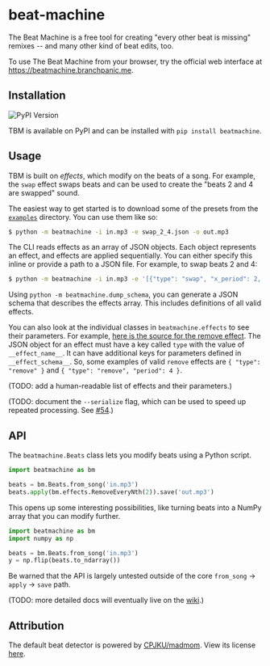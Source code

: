 # beat-machine

The Beat Machine is a free tool for creating "every other beat is missing" remixes -- and many other kind of beat
edits, too.

To use The Beat Machine from your browser, try the official web interface at https://beatmachine.branchpanic.me.

## Installation

![PyPI Version](https://img.shields.io/pypi/v/beatmachine)

TBM is available on PyPI and can be installed with `pip install beatmachine`.

## Usage

TBM is built on *effects*, which modify on the beats of a song. For example, the `swap` effect swaps beats and can be
used to create the "beats 2 and 4 are swapped" sound.

The easiest way to get started is to download some of the presets from the [`examples`][examples] directory.
You can use them like so:

```sh
$ python -m beatmachine -i in.mp3 -e swap_2_4.json -o out.mp3
```

The CLI reads effects as an array of JSON objects. Each object represents an effect, and effects are applied
sequentially. You can either specify this inline or provide a path to a JSON file. For example, to swap beats 2 and 4:

```sh
$ python -m beatmachine -i in.mp3 -e '[{"type": "swap", "x_period": 2, "y_period": 4}]' -o out.mp3
```

Using `python -m beatmachine.dump_schema`, you can generate a JSON schema that describes the effects array. This
includes definitions of all valid effects.

You can also look at the individual classes in `beatmachine.effects` to see their parameters. For example, [here is
the source for the remove effect](https://github.com/beat-machine/beat-machine/blob/3885a531006c297d579bf7530cc9f9e344587f70/beatmachine/effects/periodic.py#L88). The JSON object for an effect must have a key called `type` with the value of
`__effect_name__`. It can have additional keys for parameters defined in `__effect_schema__`. So, some examples of
valid `remove` effects are `{ "type": "remove" }` and `{ "type": "remove", "period": 4 }`.

(TODO: add a human-readable list of effects and their parameters.)

(TODO: document the `--serialize` flag, which can be used to speed up repeated processing. See [#54].)

## API

The `beatmachine.Beats` class lets you modify beats using a Python script.

```python
import beatmachine as bm

beats = bm.Beats.from_song('in.mp3')
beats.apply(bm.effects.RemoveEveryNth(2)).save('out.mp3')
```

This opens up some interesting possibilities, like turning beats into a NumPy array that you can modify further.

```python
import beatmachine as bm
import numpy as np

beats = bm.Beats.from_song('in.mp3')
y = np.flip(beats.to_ndarray())
```

Be warned that the API is largely untested outside of the core `from_song` -> `apply` -> `save` path.

(TODO: more detailed docs will eventually live on the [wiki].)

## Attribution

The default beat detector is powered by [CPJKU/madmom](https://github.com/CPJKU/madmom). View its license
[here][madmom_license].

[madmom_license]: https://github.com/CPJKU/madmom/blob/3bc8334099feb310acfce884ebdb76a28e01670d/LICENSE
[examples]: https://github.com/beat-machine/beat-machine/tree/main/examples
[#54]: https://github.com/beat-machine/beat-machine/issues/54
[wiki]: https://github.com/beat-machine/beat-machine/wiki
